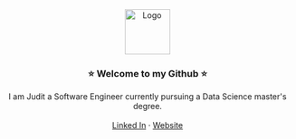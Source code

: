 <div align="center">

  <img src="images/logo.png" alt="Logo" width="80" height="80">


  <h3 align="center"> ⭐ Welcome to my Github ⭐ </h3>

  <p align="center">
    I am Judit a Software Engineer currently pursuing a Data Science master's degree.
    <br />
    <br />
    <a href="https://github.com/othneildrew/Best-README-Template">Linked In</a>
    ·
    <a href="https://github.com/othneildrew/Best-README-Template/issues">Website</a>
    <!--·
    <a href="https://github.com/othneildrew/Best-README-Template/issues">Request Feature</a-->
  </p>
</div>
